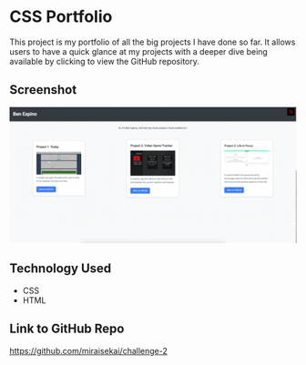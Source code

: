 # CSS Portfolio
This project is my portfolio of all the big projects I have done so far. It allows users to have a quick glance at my projects with a deeper dive being available by clicking to view the GitHub repository.

## Screenshot 
![Screenshot](./Assets/images/portfolio.png)

## Technology Used
- CSS
- HTML

## Link to GitHub Repo
https://github.com/miraisekai/challenge-2
